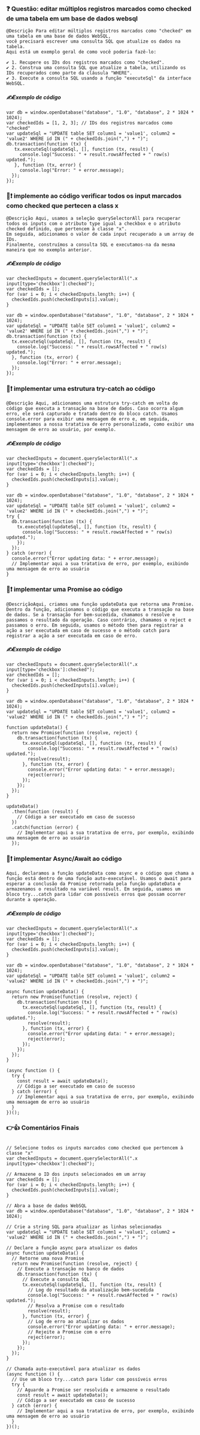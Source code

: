<!-- 🚧⛔ -->
<!-- ⚠️ -->
<!-- 🚩 -->
<!-- 🏁  -->
<!-- 🏁❗  -->
<!-- ✔️  -->
<!--  ✅    -->
<!--  ▶️    -->

### **❓ Questão: editar múltiplos registros marcados como checked de uma tabela em um base de dados websql**
    @Descrição Para editar múltiplos registros marcados como "checked" em uma tabela em uma base de dados WebSQL,
    você precisará escrever uma consulta SQL que atualize os dados na tabela.
    Aqui está um exemplo geral de como você poderia fazê-lo:

    ✔️ 1. Recupere os IDs dos registros marcados como "checked".
    ✔️ 2. Construa uma consulta SQL que atualize a tabela, utilizando os IDs recuperados como parte da cláusula "WHERE".
    ✔️ 3. Execute a consulta SQL usando a função "executeSql" da interface WebSQL.

#### ***✍️Exemplo de código***
``` JS
var db = window.openDatabase("database", "1.0", "database", 2 * 1024 * 1024);
var checkedIds = [1, 2, 3]; // IDs dos registros marcados como "checked"
var updateSql = "UPDATE table SET column1 = 'value1', column2 = 'value2' WHERE id IN (" + checkedIds.join(",") + ")";
db.transaction(function (tx) {
   tx.executeSql(updateSql, [], function (tx, result) {
     console.log("Success: " + result.rowsAffected + " row(s) updated.");
   }, function (tx, error) {
     console.log("Error: " + error.message);
  });
});
```

### **🏁❗ implemente ao código verificar todos os input marcados como checked que pertecen a class x**

    @Descrição Aqui, usamos a seleção querySelectorAll para recuperar todos os inputs com o atributo type igual a checkbox e o atributo checked definido, que pertencem à classe "x".
    Em seguida, adicionamos o valor de cada input recuperado a um array de IDs.
    Finalmente, construímos a consulta SQL e executamos-na da mesma maneira que no exemplo anterior.


#### ***✍️Exemplo de código***

``` JS
var checkedInputs = document.querySelectorAll(".x input[type='checkbox']:checked");
var checkedIds = [];
for (var i = 0; i < checkedInputs.length; i++) {
  checkedIds.push(checkedInputs[i].value);
}

var db = window.openDatabase("database", "1.0", "database", 2 * 1024 * 1024);
var updateSql = "UPDATE table SET column1 = 'value1', column2 = 'value2' WHERE id IN (" + checkedIds.join(",") + ")";
db.transaction(function (tx) {
  tx.executeSql(updateSql, [], function (tx, result) {
    console.log("Success: " + result.rowsAffected + " row(s) updated.");
  }, function (tx, error) {
    console.log("Error: " + error.message);
  });
});
```

### **🏁❗ implementar uma estrutura try-catch ao código**

    @Descrição Aqui, adicionamos uma estrutura try-catch em volta do código que executa a transação na base de dados. Caso ocorra algum erro, ele será capturado e tratado dentro do bloco catch. Usamos console.error para exibir uma mensagem de erro e, em seguida, implementamos a nossa tratativa de erro personalizada, como exibir uma mensagem de erro ao usuário, por exemplo.

#### ***✍️Exemplo de código***


``` JS
var checkedInputs = document.querySelectorAll(".x input[type='checkbox']:checked");
var checkedIds = [];
for (var i = 0; i < checkedInputs.length; i++) {
  checkedIds.push(checkedInputs[i].value);
}

var db = window.openDatabase("database", "1.0", "database", 2 * 1024 * 1024);
var updateSql = "UPDATE table SET column1 = 'value1', column2 = 'value2' WHERE id IN (" + checkedIds.join(",") + ")";
try {
  db.transaction(function (tx) {
    tx.executeSql(updateSql, [], function (tx, result) {
      console.log("Success: " + result.rowsAffected + " row(s) updated.");
    });
  });
} catch (error) {
  console.error("Error updating data: " + error.message);
  // Implementar aqui a sua tratativa de erro, por exemplo, exibindo uma mensagem de erro ao usuário
}

```

### **🏁❗ implementar uma Promise ao código**

    @DescriçãoAqui, criamos uma função updateData que retorna uma Promise. Dentro da função, adicionamos o código que executa a transação na base de dados. Se a transação for bem-sucedida, chamamos o resolve e passamos o resultado da operação. Caso contrário, chamamos o reject e passamos o erro. Em seguida, usamos o método then para registrar a ação a ser executada em caso de sucesso e o método catch para registrar a ação a ser executada em caso de erro.

#### ***✍️Exemplo de código***

``` JS
var checkedInputs = document.querySelectorAll(".x input[type='checkbox']:checked");
var checkedIds = [];
for (var i = 0; i < checkedInputs.length; i++) {
  checkedIds.push(checkedInputs[i].value);
}

var db = window.openDatabase("database", "1.0", "database", 2 * 1024 * 1024);
var updateSql = "UPDATE table SET column1 = 'value1', column2 = 'value2' WHERE id IN (" + checkedIds.join(",") + ")";

function updateData() {
  return new Promise(function (resolve, reject) {
    db.transaction(function (tx) {
      tx.executeSql(updateSql, [], function (tx, result) {
        console.log("Success: " + result.rowsAffected + " row(s) updated.");
        resolve(result);
      }, function (tx, error) {
        console.error("Error updating data: " + error.message);
        reject(error);
      });
    });
  });
}

updateData()
  .then(function (result) {
    // Código a ser executado em caso de sucesso
  })
  .catch(function (error) {
    // Implementar aqui a sua tratativa de erro, por exemplo, exibindo uma mensagem de erro ao usuário
  });

```

### **🏁❗ implementar Async/Await ao código**

    Aqui, declaramos a função updateData como async e o código que chama a função está dentro de uma função auto-executável. Usamos o await para esperar a conclusão da Promise retornada pela função updateData e armazenamos o resultado na variável result. Em seguida, usamos um bloco try...catch para lidar com possíveis erros que possam ocorrer durante a operação.


#### ***✍️Exemplo de código***

``` JS
var checkedInputs = document.querySelectorAll(".x input[type='checkbox']:checked");
var checkedIds = [];
for (var i = 0; i < checkedInputs.length; i++) {
  checkedIds.push(checkedInputs[i].value);
}

var db = window.openDatabase("database", "1.0", "database", 2 * 1024 * 1024);
var updateSql = "UPDATE table SET column1 = 'value1', column2 = 'value2' WHERE id IN (" + checkedIds.join(",") + ")";

async function updateData() {
  return new Promise(function (resolve, reject) {
    db.transaction(function (tx) {
      tx.executeSql(updateSql, [], function (tx, result) {
        console.log("Success: " + result.rowsAffected + " row(s) updated.");
        resolve(result);
      }, function (tx, error) {
        console.error("Error updating data: " + error.message);
        reject(error);
      });
    });
  });
}

(async function () {
  try {
    const result = await updateData();
    // Código a ser executado em caso de sucesso
  } catch (error) {
    // Implementar aqui a sua tratativa de erro, por exemplo, exibindo uma mensagem de erro ao usuário
  }
})();

```


### **👉👍 Comentários Finais**

``` JS

// Selecione todos os inputs marcados como checked que pertencem à classe "x"
var checkedInputs = document.querySelectorAll(".x input[type='checkbox']:checked");

// Armazene o ID dos inputs selecionados em um array
var checkedIds = [];
for (var i = 0; i < checkedInputs.length; i++) {
  checkedIds.push(checkedInputs[i].value);
}

// Abra a base de dados WebSQL
var db = window.openDatabase("database", "1.0", "database", 2 * 1024 * 1024);

// Crie a string SQL para atualizar as linhas selecionadas
var updateSql = "UPDATE table SET column1 = 'value1', column2 = 'value2' WHERE id IN (" + checkedIds.join(",") + ")";

// Declare a função async para atualizar os dados
async function updateData() {
  // Retorne uma nova Promise
  return new Promise(function (resolve, reject) {
    // Execute a transação no banco de dados
    db.transaction(function (tx) {
      // Execute a consulta SQL
      tx.executeSql(updateSql, [], function (tx, result) {
        // Log do resultado da atualização bem-sucedida
        console.log("Success: " + result.rowsAffected + " row(s) updated.");
        // Resolva a Promise com o resultado
        resolve(result);
      }, function (tx, error) {
        // Log de erro ao atualizar os dados
        console.error("Error updating data: " + error.message);
        // Rejeite a Promise com o erro
        reject(error);
      });
    });
  });
}

// Chamada auto-executável para atualizar os dados
(async function () {
  // Use um bloco try...catch para lidar com possíveis erros
  try {
    // Aguarde a Promise ser resolvida e armazene o resultado
    const result = await updateData();
    // Código a ser executado em caso de sucesso
  } catch (error) {
    // Implementar aqui a sua tratativa de erro, por exemplo, exibindo uma mensagem de erro ao usuário
  }
})();


```